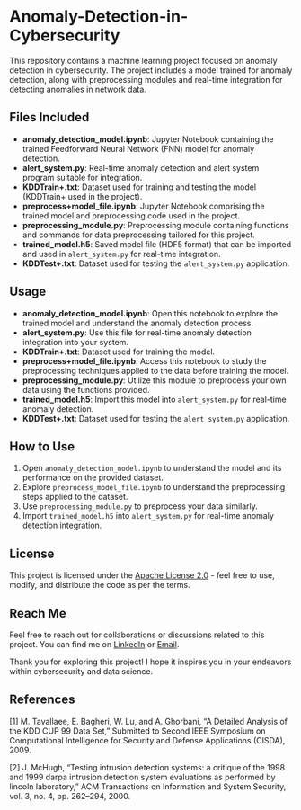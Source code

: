 # Anomaly-Detection-in-Cybersecurity

This repository contains a machine learning project focused on anomaly detection in cybersecurity. The project includes a model trained for anomaly detection, along with preprocessing modules and real-time integration for detecting anomalies in network data.

## Files Included

- **anomaly_detection_model.ipynb**: Jupyter Notebook containing the trained Feedforward Neural Network (FNN) model for anomaly detection.
- **alert_system.py**: Real-time anomaly detection and alert system program suitable for integration.
- **KDDTrain+.txt**: Dataset used for training and testing the model (KDDTrain+ used in the project).
- **preprocess+model_file.ipynb**: Jupyter Notebook comprising the trained model and preprocessing code used in the project.
- **preprocessing_module.py**: Preprocessing module containing functions and commands for data preprocessing tailored for this project.
- **trained_model.h5**: Saved model file (HDF5 format) that can be imported and used in `alert_system.py` for real-time integration.
- **KDDTest+.txt**: Dataset used for testing the `alert_system.py` application.

## Usage

- **anomaly_detection_model.ipynb**: Open this notebook to explore the trained model and understand the anomaly detection process.
- **alert_system.py**: Use this file for real-time anomaly detection integration into your system.
- **KDDTrain+.txt**: Dataset used for training the model.
- **preprocess+model_file.ipynb**: Access this notebook to study the preprocessing techniques applied to the data before training the model.
- **preprocessing_module.py**: Utilize this module to preprocess your own data using the functions provided.
- **trained_model.h5**: Import this model into `alert_system.py` for real-time anomaly detection.
- **KDDTest+.txt**: Dataset used for testing the `alert_system.py` application.

## How to Use

1. Open `anomaly_detection_model.ipynb` to understand the model and its performance on the provided dataset.
2. Explore `preprocess_model_file.ipynb` to understand the preprocessing steps applied to the dataset.
3. Use `preprocessing_module.py` to preprocess your data similarly.
4. Import `trained_model.h5` into `alert_system.py` for real-time anomaly detection integration.

## License

This project is licensed under the [Apache License 2.0](LICENSE) - feel free to use, modify, and distribute the code as per the terms.

## Reach Me

Feel free to reach out for collaborations or discussions related to this project. You can find me on [LinkedIn](www.linkedin.com/in/anubhav-natani-0026aa227) or [Email](anubhavnatani10@gmail.com).

Thank you for exploring this project! I hope it inspires you in your endeavors within cybersecurity and data science.


## References

[1] M. Tavallaee, E. Bagheri, W. Lu, and A. Ghorbani, “A Detailed Analysis of the KDD CUP 99 Data Set,” Submitted to Second IEEE Symposium on Computational Intelligence for Security and Defense Applications (CISDA), 2009.

[2] J. McHugh, “Testing intrusion detection systems: a critique of the 1998 and 1999 darpa intrusion detection system evaluations as performed by lincoln laboratory,” ACM Transactions on Information and System Security, vol. 3, no. 4, pp. 262–294, 2000.
